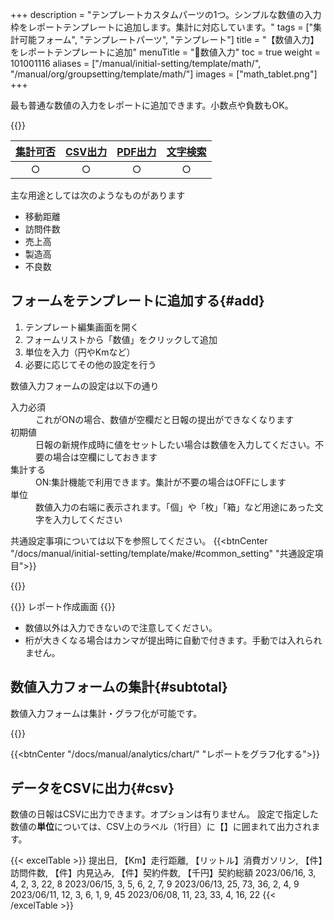 +++
description = "テンプレートカスタムパーツの1つ。シンプルな数値の入力枠をレポートテンプレートに追加します。集計に対応しています。"
tags = ["集計可能フォーム", "テンプレートパーツ", "テンプレート"]
title = "【数値入力】をレポートテンプレートに追加"
menuTitle = "🧩数値入力"
toc = true
weight = 101001116
aliases = ["/manual/initial-setting/template/math/", "/manual/org/groupsetting/template/math/"]
images = ["math_tablet.png"]
+++

最も普通な数値の入力をレポートに追加できます。小数点や負数もOK。

{{<icatch filename="math" msg="金額や距離・個数等 数値の入力に最適" title="数値入力フォーム" fontsize="30px" alice="ok">}}

|[集計可否](/docs/manual/analytics/)|[CSV出力](/docs/manual/analytics/csv/)|[PDF出力](/docs/manual/read-report/pdf/)|[文字検索](/docs/manual/read-report/list/)|
|:---:|:---:|:---:|:---:|
|○|○|○|○|

主な用途としては次のようなものがあります

- 移動距離
- 訪問件数
- 売上高
- 製造高
- 不良数

## フォームをテンプレートに追加する{#add}

1. テンプレート編集画面を開く
1. フォームリストから「数値」をクリックして追加
1. 単位を入力（円やKmなど）
1. 必要に応じてその他の設定を行う

数値入力フォームの設定は以下の通り

<dl class="basic">
  <dt>入力必須</dt>
  <dd>これがONの場合、数値が空欄だと日報の提出ができなくなります</dd>
  <dt>初期値</dt>
  <dd>日報の新規作成時に値をセットしたい場合は数値を入力してください。不要の場合は空欄にしておきます</dd>
  <dt>集計する</dt>
  <dd>ON:集計機能で利用できます。集計が不要の場合はOFFにします</dd>
  <dt>単位</dt>
  <dd>数値入力の右端に表示されます。「個」や「枚」「箱」など用途にあった文字を入力してください</dd>
</dl>

共通設定事項については以下を参照してください。
{{<btnCenter "/docs/manual/initial-setting/template/make/#common_setting" "共通設定項目">}}

{{<appscreen filename="math-template-edit" title="数値入力フォームだけで構成されたテンプレートの作成画面イメージ。単位や色などはここで自由に変更可能です">}}

{{<nextArrow>}}
レポート作成画面
{{<appscreen filename="input" title="数値入力フォームの入力画面イメージ。">}}

- 数値以外は入力できないので注意してください。
- 桁が大きくなる場合はカンマが提出時に自動で付きます。手動では入れられません。

## 数値入力フォームの集計{#subtotal}

数値入力フォームは集計・グラフ化が可能です。

{{<appscreen filename="charts" title="数値のデータをグラフ化する">}}

{{<btnCenter "/docs/manual/analytics/chart/" "レポートをグラフ化する">}}

## データをCSVに出力{#csv}

数値の日報はCSVに出力できます。オプションは有りません。
設定で指定した数値の**単位**については、CSV上のラベル（1行目）に【】に囲まれて出力されます。


{{< excelTable >}}
提出日, 【Km】走行距離, 【リットル】消費ガソリン, 【件】訪問件数, 【件】内見込み, 【件】契約件数, 【千円】契約総額
2023/06/16, 3, 4, 2, 3, 22, 8
2023/06/15, 3, 5, 6, 2, 7, 9
2023/06/13, 25, 73, 36, 2, 4, 9
2023/06/11, 12, 3, 6, 1, 9, 45
2023/06/08, 11, 23, 33, 4, 16, 22
{{< /excelTable >}}

